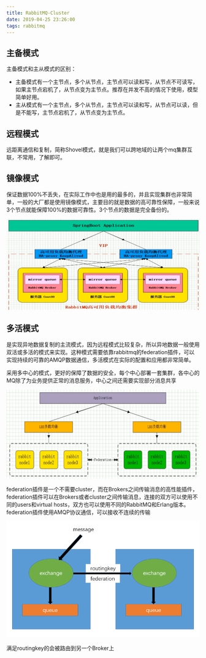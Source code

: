 ```yaml
---
title: RabbitMQ-Cluster
date: 2019-04-25 23:26:00
tags: rabbitmq
---
```


## 主备模式

主备模式和主从模式的区别：

- 主备模式有一个主节点，多个从节点，主节点可以读和写，从节点不可读写，如果主节点宕机了，从节点变为主节点。推荐在并发不高的情况下使用，模型简单好用。
- 主从模式有一个主节点，多个从节点，主节点可以读和写，从节点可以读，但是不能写，主节点宕机了，从节点变为主节点。

## 远程模式

远距离通信和复制，简称Shovel模式，就是我们可以跨地域的让两个mq集群互联，不常用，了解即可。

## 镜像模式

保证数据100%不丢失，在实际工作中也是用的最多的，并且实现集群也非常简单，一般的大厂都是使用镜像模式，主要目的就是数据的高可靠性保障，一般来说3个节点就能保障100%的数据可靠性。3个节点的数据是完全备份的。

![RabbitMQ](/images/2019/RabbitMQ-cluster-mirror.png)

## 多活模式

是实现异地数据复制的主流模式，因为远程模式比较复杂，所以异地数据一般使用双活或多活的模式来实现。这种模式需要依靠rabbitmq的federation插件，可以实现持续的可靠的AMQP数据通信，多活模式在实际的配置和应用都非常简单。

采用多中心的模式，更好的保障了数据的安全，每个中心部署一套集群，各中心的MQ除了为业务提供正常的消息服务，中心之间还需要实现部分消息共享

![RabbitMQ](/images/2019/RabbitMQ-cluster-duohuo1.png)

federation插件是一个不需要cluster，而在Brokers之间传输消息的高性能插件，federation插件可以在Brokers或者cluster之间传输消息，连接的双方可以使用不同的users和virtual hosts，双方也可以使用不同的RabbitMQ和Erlang版本。federation插件使用AMQP协议通信，可以接收不连续的传输

![RabbitMQ](/images/2019/RabbitMQ-cluster-federation.png)

满足routingkey的会被路由到另一个Broker上